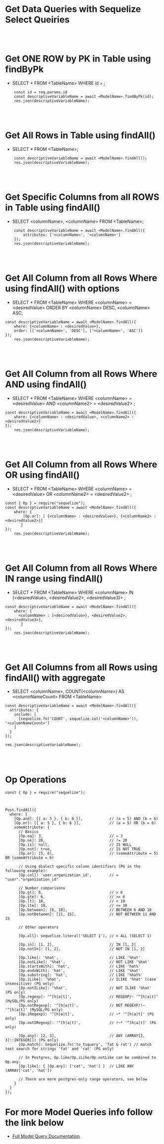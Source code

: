 # Get Data Queries with Sequelize Select Queiries


<br></br>

# Get ONE ROW by PK in Table using findByPk
- SELECT * FROM \<TableName> WHERE id = <desiredID>;
```
    const id = req.params.id
    const descriptiveVariableName = await <ModelName>.findByPk(id);
    res.json(descriptiveVariableName);
```

<br></br>

# Get All Rows in Table using findAll()
- SELECT * FROM \<TableName>;
```
    const descriptiveVariableName = await <ModelName>.findAll();
    res.json(descriptiveVariableName);
```
<br></br>

# Get Specific Columns from all ROWS in Table using findAll()
- SELECT \<columnName>, \<columnName> FROM \<TableName>;
```
    const descriptiveVariableName = await <ModelName>.findAll({
        attributes: ['<columnName>', '<columnName>']
    });
    res.json(descriptiveVariableName);
```
<br></br>

# Get All Column from all Rows Where using findAll() with options
- SELECT * FROM \<TableName> WHERE \<columnName> = \<desiredValue> ORDER BY \<columnName> DESC, \<columnName> ASC;
```
const descriptiveVariableName = await <ModelName>.findAll({
    where: {<columnName> : <desiredValue>},
    order: [['<columnName>', 'DESC'], ['<columnName>', 'ASC']]
});
    res.json(descriptiveVariableName);
```

<br></br>

# Get All Column from all Rows Where AND using findAll()
- SELECT * FROM \<TableName> WHERE \<columnName> = \<desiredValue> AND \<columnName2> = \<desiredValue2> ;
```
const descriptiveVariableName = await <ModelName>.findAll({
    where: {<columnName> : <desiredValue>, <columnName2> : <desiredValue2>}
});
    res.json(descriptiveVariableName);
```

<br></br>

# Get All Column from all Rows Where OR using findAll()
- SELECT * FROM \<TableName> WHERE \<columnName> = \<desiredValue> OR \<columnName2> = \<desiredValue2> ;
```
const { Op } = require("sequelize");
const descriptiveVariableName = await <ModelName>.findAll({
    where: {
        [Op.or]: [ {<columnName> : <desiredValue>}, {<columnName2> : <desiredValue2>}]
       }
});
    res.json(descriptiveVariableName);
```

<br></br>

# Get All Column from all Rows Where IN range using findAll()
- SELECT * FROM \<TableName> WHERE \<columnName> IN (\<desiredValue>, \<desiredValue2>, \<desiredValue3)> ;
```
const descriptiveVariableName = await <ModelName>.findAll({
    where: {
      <columnName> : [<desiredValue>}, <desiredValue2>, <desiredValue3>],
       }
});
    res.json(descriptiveVariableName);
```

<br></br>

# Get All Columns from all Rows using findAll() with aggregate
- SELECT \<columnName>, COUNT(\<columnName>) AS \<columnNameCount> FROM \<TableName>
```
const descriptiveVariableName = await <ModelName>.findAll({
  attributes: {
    include: [
      [sequelize.fn('COUNT', sequelize.col('<columnName>')), '<columnNameCount>']
    ]
  }
});

res.json(descriptiveVariableName);
```

<br></br>


# Op Operations

```
const { Op } = require("sequelize");



Post.findAll({
  where: {
    [Op.and]: [{ a: 5 }, { b: 6 }],            // (a = 5) AND (b = 6)
    [Op.or]: [{ a: 5 }, { b: 6 }],             // (a = 5) OR (b = 6)
    someAttribute: {
      // Basics
      [Op.eq]: 3,                              // = 3
      [Op.ne]: 20,                             // != 20
      [Op.is]: null,                           // IS NULL
      [Op.not]: true,                          // IS NOT TRUE
      [Op.or]: [5, 6],                         // (someAttribute = 5) OR (someAttribute = 6)

      // Using dialect specific column identifiers (PG in the following example):
      [Op.col]: 'user.organization_id',        // = "user"."organization_id"

      // Number comparisons
      [Op.gt]: 6,                              // > 6
      [Op.gte]: 6,                             // >= 6
      [Op.lt]: 10,                             // < 10
      [Op.lte]: 10,                            // <= 10
      [Op.between]: [6, 10],                   // BETWEEN 6 AND 10
      [Op.notBetween]: [11, 15],               // NOT BETWEEN 11 AND 15

      // Other operators

      [Op.all]: sequelize.literal('SELECT 1'), // > ALL (SELECT 1)

      [Op.in]: [1, 2],                         // IN [1, 2]
      [Op.notIn]: [1, 2],                      // NOT IN [1, 2]

      [Op.like]: '%hat',                       // LIKE '%hat'
      [Op.notLike]: '%hat',                    // NOT LIKE '%hat'
      [Op.startsWith]: 'hat',                  // LIKE 'hat%'
      [Op.endsWith]: 'hat',                    // LIKE '%hat'
      [Op.substring]: 'hat',                   // LIKE '%hat%'
      [Op.iLike]: '%hat',                      // ILIKE '%hat' (case insensitive) (PG only)
      [Op.notILike]: '%hat',                   // NOT ILIKE '%hat'  (PG only)
      [Op.regexp]: '^[h|a|t]',                 // REGEXP/~ '^[h|a|t]' (MySQL/PG only)
      [Op.notRegexp]: '^[h|a|t]',              // NOT REGEXP/!~ '^[h|a|t]' (MySQL/PG only)
      [Op.iRegexp]: '^[h|a|t]',                // ~* '^[h|a|t]' (PG only)
      [Op.notIRegexp]: '^[h|a|t]',             // !~* '^[h|a|t]' (PG only)

      [Op.any]: [2, 3],                        // ANY (ARRAY[2, 3]::INTEGER[]) (PG only)
      [Op.match]: Sequelize.fn('to_tsquery', 'fat & rat') // match text search for strings 'fat' and 'rat' (PG only)

      // In Postgres, Op.like/Op.iLike/Op.notLike can be combined to Op.any:
      [Op.like]: { [Op.any]: ['cat', 'hat'] }  // LIKE ANY (ARRAY['cat', 'hat'])

      // There are more postgres-only range operators, see below
    }
  }
});
```

# For more Model Queries info follow the link below
- [Full Model Query Documentation](https://sequelize.org/docs/v6/core-concepts/model-querying-basics/)
